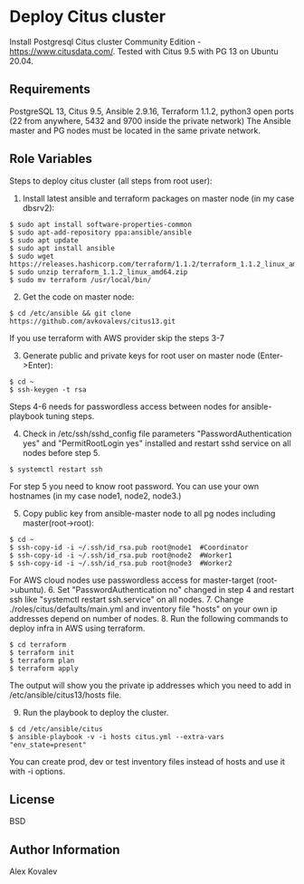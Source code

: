 Deploy Citus cluster 
==================

Install Postgresql Citus cluster Community Edition  - https://www.citusdata.com/. Tested with Citus 9.5 with PG 13 on Ubuntu 20.04.

Requirements
------------

PostgreSQL 13, Citus 9.5, Ansible 2.9.16, Terraform 1.1.2, python3  open ports (22 from anywhere, 5432 and 9700 inside the private network) 
The Ansible master and PG nodes must be located in the same private network.

Role Variables
--------------

Steps to deploy citus cluster (all steps from root user):
1. Install latest ansible and terraform packages on master node (in my case dbsrv2): 
~~~
$ sudo apt install software-properties-common
$ sudo apt-add-repository ppa:ansible/ansible
$ sudo apt update
$ sudo apt install ansible
$ sudo wget https://releases.hashicorp.com/terraform/1.1.2/terraform_1.1.2_linux_amd64.zip
$ sudo unzip terraform_1.1.2_linux_amd64.zip 
$ sudo mv terraform /usr/local/bin/
~~~
2. Get the code on master node: 
~~~ 
$ cd /etc/ansible && git clone https://github.com/avkovalevs/citus13.git
~~~
If you use terraform with AWS provider skip the steps 3-7

3. Generate public and private keys for root user on master node (Enter->Enter): 
~~~
$ cd ~
$ ssh-keygen -t rsa
~~~
Steps 4-6 needs for passwordless access between nodes for ansible-playbook tuning steps.

4. Check in /etc/ssh/sshd_config file parameters "PasswordAuthentication yes" and "PermitRootLogin yes" installed and restart sshd service on all nodes before step 5.
~~~
$ systemctl restart ssh
~~~

For step 5 you need to know root password. You can use your own hostnames (in my case node1, node2, node3.) 

5. Copy public key from ansible-master node to all pg nodes including master(root->root): 

~~~
$ cd ~
$ ssh-copy-id -i ~/.ssh/id_rsa.pub root@node1  #Coordinator
$ ssh-copy-id -i ~/.ssh/id_rsa.pub root@node2  #Worker1
$ ssh-copy-id -i ~/.ssh/id_rsa.pub root@node3  #Worker2
~~~
For AWS cloud nodes use passwordless access for master-target (root->ubuntu).
6. Set "PasswordAuthentication no" changed in step 4 and restart ssh like "systemctl restart ssh.service" on all nodes.
7. Change ./roles/citus/defaults/main.yml and inventory file "hosts" on your own ip addresses depend on number of nodes.
8. Run the following commands to deploy infra in AWS using terraform.
~~~
$ cd terraform
$ terraform init
$ terraform plan
$ terraform apply
~~~
The output will show you the private ip addresses which you need to add in /etc/ansible/citus13/hosts file. 

9. Run the playbook to deploy the cluster. 
~~~
$ cd /etc/ansible/citus
$ ansible-playbook -v -i hosts citus.yml --extra-vars "env_state=present"
~~~
You can create prod, dev or test inventory files instead of hosts and use it with -i options.

License
-------

BSD

Author Information
------------------
Alex Kovalev
